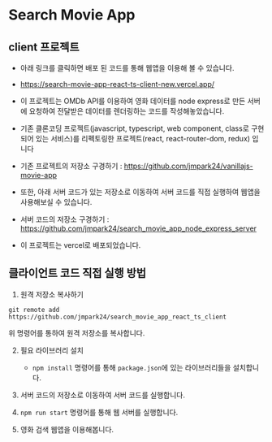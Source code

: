 # Search Movie App

## client 프로젝트

- 아래 링크를 클릭하면 배포 된 코드를 통해 웹앱을 이용해 볼 수 있습니다.
- https://search-movie-app-react-ts-client-new.vercel.app/

- 이 프로젝트는 OMDb API를 이용하여 영화 데이터를 node express로 만든 서버에 요청하여 전달받은 데이터를 렌더링하는 코드를 작성해놓았습니다.

- 기존 클론코딩 프로젝트(javascript, typescript, web component, class로 구현되어 있는 서비스)를 리펙토링한 프로젝트(react, react-router-dom, redux) 입니다

- 기존 프로젝트의 저장소 구경하기 : https://github.com/jmpark24/vanillajs-movie-app

- 또한, 아래 서버 코드가 있는 저장소로 이동하여 서버 코드를 직접 실행하여 웹앱을 사용해보실 수 있습니다.
- 서버 코드의 저장소 구경하기 : https://github.com/jmpark24/search_movie_app_node_express_server

- 이 프로젝트는 vercel로 배포되었습니다.

## 클라이언트 코드 직접 실행 방법

1. 원격 저장소 복사하기

```
git remote add https://github.com/jmpark24/search_movie_app_react_ts_client
```

위 명령어를 통하여 원격 저장소를 복사합니다.

2. 필요 라이브러리 설치

   - `npm install` 명령어를 통해 `package.json`에 있는 라이브러리들을 설치합니다.

3. 서버 코드의 저장소로 이동하여 서버 코드를 실행합니다.

4. `npm run start` 명령어를 통해 웹 서버를 실행합니다.

5. 영화 검색 웹앱을 이용해봅니다.

